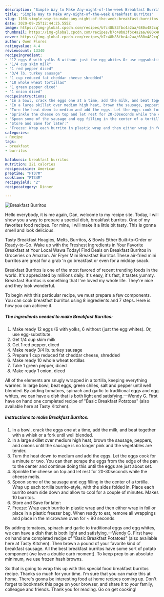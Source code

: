 ```yaml
---
description: "Simple Way to Make Any-night-of-the-week Breakfast Burritos"
title: "Simple Way to Make Any-night-of-the-week Breakfast Burritos"
slug: 1168-simple-way-to-make-any-night-of-the-week-breakfast-burritos
date: 2020-09-25T12:44:25.555Z
image: https://img-global.cpcdn.com/recipes/b7c48b83fbc4a2aa/680x482cq70/breakfast-burritos-recipe-main-photo.jpg
thumbnail: https://img-global.cpcdn.com/recipes/b7c48b83fbc4a2aa/680x482cq70/breakfast-burritos-recipe-main-photo.jpg
cover: https://img-global.cpcdn.com/recipes/b7c48b83fbc4a2aa/680x482cq70/breakfast-burritos-recipe-main-photo.jpg
author: Owen Flores
ratingvalue: 4.4
reviewcount: 13340
recipeingredient:
- "12 eggs 6 with yolks 6 without just the egg whites Or use eggsubstitute"
- "1/4 cup skim milk"
- "1 red pepper diced"
- "3/4 lb. turkey sausage"
- "1 cup reduced fat cheddar cheese shredded"
- "10 whole wheat tortillas"
- "1 green pepper diced"
- "1 onion diced"
recipeinstructions:
- "In a bowl, crack the eggs one at a time, add the milk, and beat together with a whisk or a fork until well blended."
- "In a large skillet over medium high heat, brown the sausage, peppers, and onions until the sausage is no longer pink and the vegetables are tender."
- "Turn the heat down to medium and add the eggs. Let the eggs cook for a minute or two. You can then scrape the eggs from the edge of the pan to the center and continue doing this until the eggs are just about set."
- "Sprinkle the cheese on top and let rest for 20-30seconds while the cheese melts."
- "Spoon some of the sausage and egg filling in the center of a tortilla. Wrap up each tortilla burrito-style, with the sides folded in. Place each burrito seam side down and allow to cool for a couple of minutes. Makes 10 burritos."
- "Store and Save for later:"
- "Freeze: Wrap each burrito in plastic wrap and then either wrap in foil or place in a plastic freezer bag. When ready to eat, remove all wrappings and place in the microwave oven for ~ 90 seconds."
categories:
- Recipe
tags:
- breakfast
- burritos

katakunci: breakfast burritos 
nutrition: 221 calories
recipecuisine: American
preptime: "PT37M"
cooktime: "PT34M"
recipeyield: "2"
recipecategory: Dinner

---
```



![Breakfast Burritos](https://img-global.cpcdn.com/recipes/b7c48b83fbc4a2aa/680x482cq70/breakfast-burritos-recipe-main-photo.jpg)

Hello everybody, it is me again, Dan, welcome to my recipe site. Today, I will show you a way to prepare a special dish, breakfast burritos. One of my favorites food recipes. For mine, I will make it a little bit tasty. This is gonna smell and look delicious.

Tasty Breakfast Hoagies, Melts, Burritos, &amp; Bowls Either Built-to-Order or Ready-to-Go. Wake up with the Freshest Ingredients in Your Favorite Breakfast at Your Local Wawa Today! Find Deals on Breakfast Burritos in Groceries on Amazon. Air Fryer Mini Breakfast Burritos These air-fried mini burritos are great for a grab &#39;n go breakfast or even for a midday snack.

Breakfast Burritos is one of the most favored of recent trending foods in the world. It's appreciated by millions daily. It's easy, it's fast, it tastes yummy. Breakfast Burritos is something that I've loved my whole life. They're nice and they look wonderful.


To begin with this particular recipe, we must prepare a few components. You can cook breakfast burritos using 8 ingredients and 7 steps. Here is how you can achieve it.

<!--inarticleads1-->

##### The ingredients needed to make Breakfast Burritos:

1. Make ready 12 eggs (6 with yolks, 6 without (just the egg whites). Or, use egg-substitute.
1. Get 1/4 cup skim milk
1. Get 1 red pepper, diced
1. Make ready 3/4 lb. turkey sausage
1. Prepare 1 cup reduced fat cheddar cheese, shredded
1. Make ready 10 whole wheat tortillas
1. Take 1 green pepper, diced
1. Make ready 1 onion, diced


All of the elements are snugly wrapped in a tortilla, keeping everything warmer. In large bowl, beat eggs, green chiles, salt and pepper until well blended. By adding tomatoes, spinach and garlic to traditional eggs and egg whites, we can have a dish that is both light and satisfying.—Wendy G. First have on hand one completed recipe of &#34;Basic Breakfast Potatoes&#34; (also available here at Tasty Kitchen). 

<!--inarticleads2-->

##### Instructions to make Breakfast Burritos:

1. In a bowl, crack the eggs one at a time, add the milk, and beat together with a whisk or a fork until well blended.
1. In a large skillet over medium high heat, brown the sausage, peppers, and onions until the sausage is no longer pink and the vegetables are tender.
1. Turn the heat down to medium and add the eggs. Let the eggs cook for a minute or two. You can then scrape the eggs from the edge of the pan to the center and continue doing this until the eggs are just about set.
1. Sprinkle the cheese on top and let rest for 20-30seconds while the cheese melts.
1. Spoon some of the sausage and egg filling in the center of a tortilla. Wrap up each tortilla burrito-style, with the sides folded in. Place each burrito seam side down and allow to cool for a couple of minutes. Makes 10 burritos.
1. Store and Save for later:
1. Freeze: Wrap each burrito in plastic wrap and then either wrap in foil or place in a plastic freezer bag. When ready to eat, remove all wrappings and place in the microwave oven for ~ 90 seconds.


By adding tomatoes, spinach and garlic to traditional eggs and egg whites, we can have a dish that is both light and satisfying.—Wendy G. First have on hand one completed recipe of &#34;Basic Breakfast Potatoes&#34; (also available here at Tasty Kitchen). Then brown a pound of your favorite kind of breakfast sausage. All the best breakfast burritos have some sort of potato component (we love a double carb moment). To keep prep to an absolute minimum, we use frozen hash browns. 

So that is going to wrap this up with this special food breakfast burritos recipe. Thanks so much for your time. I'm sure that you can make this at home. There's gonna be interesting food at home recipes coming up. Don't forget to bookmark this page on your browser, and share it to your family, colleague and friends. Thank you for reading. Go on get cooking!
